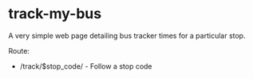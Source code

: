 track-my-bus
============

A very simple web page detailing bus tracker times for a particular stop.

Route:
* /track/$stop_code/ - Follow a stop code
